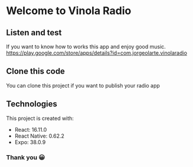 # Welcome to Vinola Radio 

## Listen and test
If you want to know how to works this app and enjoy good music.
https://play.google.com/store/apps/details?id=com.jorgeolarte.vinolaradio

## Clone this code
You can clone this project if you want to publish your radio app 

## Technologies
This project is created with:
* React: 16.11.0
* React Native: 0.62.2
* Expo: 38.0.9

### Thank you 😀